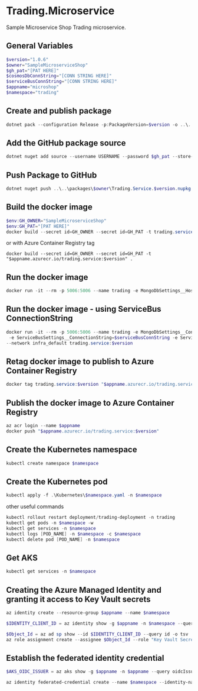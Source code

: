 # Trading.Microservice
Sample Microservice Shop Trading microservice.

## General Variables
```powershell
$version="1.0.6"
$owner="SampleMicroserviceShop"
$gh_pat="[PAT HERE]"
$cosmosDbConnString="[CONN STRING HERE]"
$serviceBusConnString="[CONN STRING HERE]"
$appname="microshop"
$namespace="trading"
```


## Create and publish package
```powershell
dotnet pack --configuration Release -p:PackageVersion=$version -o ..\..\packages\$owner
```

 ## Add the GitHub package source
```powershell
dotnet nuget add source --username USERNAME --password $gh_pat --store-password-in-clear-text --name github https://nuget.pkg.github.com/$owner/index.json
```
 ## Push Package to GitHub
```powershell
dotnet nuget push ..\..\packages\$owner\Trading.Service.$version.nupkg --api-key $gh_pat --source "github"
```

## Build the docker image
```powershell
$env:GH_OWNER="SampleMicroserviceShop"
$env:GH_PAT="[PAT HERE]"
docker build --secret id=GH_OWNER --secret id=GH_PAT -t trading.service:$version .
```
or with Azure Container Registry tag
```
docker build --secret id=GH_OWNER --secret id=GH_PAT -t "$appname.azurecr.io/trading.service:$version" .
```

## Run the docker image
```powershell
docker run -it --rm -p 5006:5006 --name trading -e MongoDbSettings__Host=mongo -e RabbitMQSettings__Host=rabbitmq --network infra_default trading.service:$version
```

## Run the docker image - using ServiceBus ConnectionString
```powershell
docker run -it --rm -p 5006:5006 --name trading -e MongoDbSettings__ConnectionString=$cosmosDbConnString \
 -e ServiceBusSettings__ConnectionString=$serviceBusConnString -e ServiceSettings__MessageBroker="SERVICEBUS" \
--network infra_default trading.service:$version
```

## Retag docker image to publish to Azure Container Registry
```powershell
docker tag trading.service:$version "$appname.azurecr.io/trading.service:$version"
```

## Publish the docker image to Azure Container Registry
```powershell
az acr login --name $appname
docker push "$appname.azurecr.io/trading.service:$version"
```

## Create the Kubernetes namespace
```powershell
kubectl create namespace $namespace
```

## Create the Kubernetes pod
```powershell
kubectl apply -f .\Kubernetes\$namespace.yaml -n $namespace
```
other useful commands
```powershell
kubectl rollout restart deployment/trading-deployment -n trading
kubectl get pods -n $namespace -w
kubectl get services -n $namespace
kubectl logs [POD_NAME] -n $namespace -c $namespace
kubectl delete pod [POD_NAME] -n $namespace
```

## Get AKS 
```powershell
kubectl get services -n $namespace
```

## Creating the Azure Managed Identity and granting it access to Key Vault secrets
```powershell
az identity create --resource-group $appname --name $namespace

$IDENTITY_CLIENT_ID = az identity show -g $appname -n $namespace --query clientId -otsv

$Object_Id = az ad sp show --id $IDENTITY_CLIENT_ID --query id -o tsv
az role assignment create --assignee $Object_Id --role "Key Vault Secrets User" --scope $(az keyvault show -n $appname --query id -o tsv)
```

## Establish the federated identity credential
```powershell
$AKS_OIDC_ISSUER = az aks show -g $appname -n $appname --query oidcIssuerProfile.issuerUrl -otsv

az identity federated-credential create --name $namespace --identity-name $namespace --resource-group $appname --issuer $AKS_OIDC_ISSUER --subject "system:serviceaccount:${namespace}:${namespace}-serviceaccount"
```


